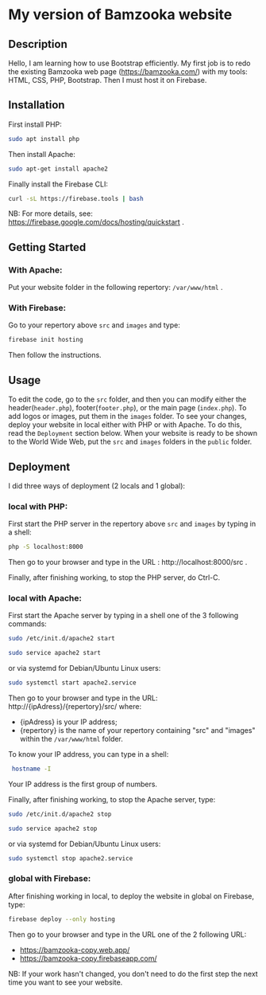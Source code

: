 # My version of Bamzooka website

## Description

Hello, I am learning how to use Bootstrap efficiently. My first job is to redo the existing Bamzooka web page (https://bamzooka.com/) with my tools: HTML, CSS, PHP, Bootstrap. Then I must host it on Firebase. 

## Installation

First install PHP:
```bash
sudo apt install php
```
Then install Apache:
```bash
sudo apt-get install apache2
```
Finally install the Firebase CLI:
```bash
curl -sL https://firebase.tools | bash
```
NB: For more details, see: https://firebase.google.com/docs/hosting/quickstart .

## Getting Started

### With Apache:

Put your website folder in the following repertory: `/var/www/html` .

### With Firebase:

Go to your repertory above `src` and `images`  and type:
```bash
firebase init hosting
```
Then follow the instructions.

## Usage

To edit the code, go to the `src` folder, and then you can modify either the header(`header.php`), footer(`footer.php`), or the main page (`index.php`). 
To add logos or images, put them in the `images` folder. 
To see your changes, deploy your website in local either with PHP or with Apache. To do this, read the `Deployment` section below.
When your website is ready to be shown to the World Wide Web, put the `src` and `images` folders in the `public` folder.

## Deployment

I did three ways of deployment (2 locals and 1 global):

### local with PHP: 

First start the PHP server in the repertory above `src` and `images` by typing in a shell:
```bash
php -S localhost:8000
```
Then go to your browser and type in the URL : http://localhost:8000/src .

Finally, after finishing working, to stop the PHP server, do Ctrl-C.

### local with Apache:

First start the Apache server by typing in a shell one of the 3 following commands: 
```bash
sudo /etc/init.d/apache2 start
```
```bash
sudo service apache2 start
```
or via systemd for Debian/Ubuntu Linux users:
```bash
sudo systemctl start apache2.service
```

Then go to your browser and type in the URL: http://{ipAdress}/{repertory}/src/
 where:
- {ipAdress} is your IP address;
- {repertory} is the name of your repertory containing "src" and "images" within the `/var/www/html` folder.

To know your IP address, you can type in a shell: 
```bash
 hostname -I
```
Your IP address is the first group of numbers.

Finally, after finishing working, to stop the Apache server, type:
```bash
sudo /etc/init.d/apache2 stop
```
```bash
sudo service apache2 stop
```
or via systemd for Debian/Ubuntu Linux users:
```bash
sudo systemctl stop apache2.service
```
### global with Firebase:

After finishing working in local, to deploy the website in global on Firebase, type:
```bash
firebase deploy --only hosting
```

Then go to your browser and type in the URL one of the 2 following URL:

- https://bamzooka-copy.web.app/
- https://bamzooka-copy.firebaseapp.com/

NB: If your work hasn't changed, you don't need to do the first step the next time you want to see your website. 

